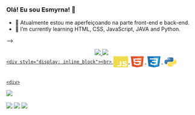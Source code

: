 ### Olá! Eu sou Esmyrna! 👋


- 🔭 Atualmente estou me aperfeiçoando na parte front-end e back-end.
- 🌱 I’m currently learning HTML, CSS, JavaScript, JAVA and Python.

-->

<div align="center">
  <a href="https://github.com/Esmyrna">
  <img height="180em" src="https://github-readme-stats.vercel.app/api?username=Esmyrna&show_icons=true&theme=dark&include_all_commits=true&count_private=true"/>
  <img height="180em" src="https://github-readme-stats.vercel.app/api/top-langs/?username=Esmyrna&layout=compact&langs_count=7&theme=dracula"/>
</div

    <div style="display: inline_block"><br>
  <img align="center" alt="Rafa-Js" height="30" width="40" src="https://raw.githubusercontent.com/devicons/devicon/master/icons/javascript/javascript-plain.svg">
  <img align="center" alt="Rafa-HTML" height="30" width="40" src="https://raw.githubusercontent.com/devicons/devicon/master/icons/html5/html5-original.svg">
  <img align="center" alt="Rafa-CSS" height="30" width="40" src="https://raw.githubusercontent.com/devicons/devicon/master/icons/css3/css3-original.svg">
  <img align="center" alt="Rafa-Python" height="30" width="40" src="https://raw.githubusercontent.com/devicons/devicon/master/icons/python/python-original.svg">
 
    
  ##
    <div>
   
  <a href="https://instagram.com/esmyrna__" target="_blank"><img src="https://img.shields.io/badge/-Instagram-%23E4405F?style=for-the-badge&logo=instagram&logoColor=white" target="_blank"></a>

  <a href = "Esmyrnaoliveira13@gmail.com"><img src="https://img.shields.io/badge/-Gmail-%23333?style=for-the-badge&logo=gmail&logoColor=white" target="_blank"></a>
  <a href="https://www.linkedin.com/in/esmyrna-oliveira-cavalcanti-452bb9212/" target="_blank"><img src="https://img.shields.io/badge/-LinkedIn-%230077B5?style=for-the-badge&logo=linkedin&logoColor=white" target="_blank"></a> 
   <a href="https://api.whatsapp.com/send?phone=5581993925428"><img src="https://img.shields.io/badge/WhatsApp-25D366?style=for-the-badge&logo=whatsapp&logoColor=white" target="_blank"></a>
    </div> 
